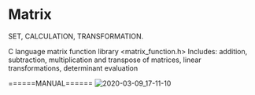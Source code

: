 # Matrix
SET, CALCULATION, TRANSFORMATION.

C language matrix function library
<matrix_function.h>
Includes: addition, subtraction, multiplication and transpose of matrices, linear transformations, determinant evaluation

======MANUAL======
![2020-03-09_17-11-10](https://user-images.githubusercontent.com/86543401/126886732-13bd906c-0d4e-4672-a383-21ee22a80412.jpg)


